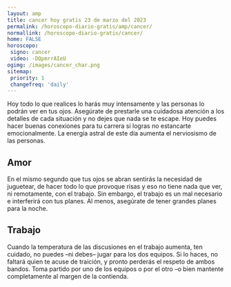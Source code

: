 ```yaml
---
layout: amp
title: cancer hoy gratis 23 de marzo del 2023 
permalink: /horoscopo-diario-gratis/amp/cancer/
normallink: /horoscopo-diario-gratis/cancer/
home: FALSE
horoscopo:
 signo: cancer
 video: -DQpmrrAIeU
ogimg: /images/cancer_char.png
sitemap:
 priority: 1
 changefreq: 'daily'
---
```



Hoy todo lo que realices lo harás muy intensamente y las personas lo podrán ver en tus ojos. Asegúrate de prestarle una cuidadosa atención a los detalles de cada situación y no dejes que nada se te escape. Hoy puedes hacer buenas conexiones para tu carrera si logras no estancarte emocionalmente. La energía astral de este día aumenta el nerviosismo de las personas.

## Amor

En el mismo segundo que tus ojos se abran sentirás la necesidad de juguetear, de hacer todo lo que provoque risas y eso no tiene nada que ver, ni remotamente, con el trabajo. Sin embargo, el trabajo es un mal necesario e interferirá con tus planes. Al menos, asegúrate de tener grandes planes para la noche.

## Trabajo

Cuando la temperatura de las discusiones en el trabajo aumenta, ten cuidado, no puedes –ni debes– jugar para los dos equipos. Si lo haces, no faltará quien te acuse de traición, y pronto perderás el respeto de ambos bandos. Toma partido por uno de los equipos o por el otro –o bien mantente completamente al margen de la contienda.